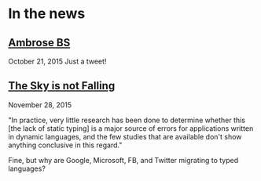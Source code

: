 In the news
===

[Ambrose BS](https://twitter.com/ambrosebs/status/657028792485961728)
---
October 21, 2015
Just a tweet!


[The Sky is not Falling](http://yogthos.net/posts/2015-11-28-TheSkyIsNotFalling.html)
---
November 28, 2015

"In practice, very little research has been done to determine whether this [the lack of static typing]
 is a major source of errors for applications written in dynamic languages,
 and the few studies that are available don't show anything conclusive in this regard."

Fine, but why are Google, Microsoft, FB, and Twitter migrating to typed languages?
